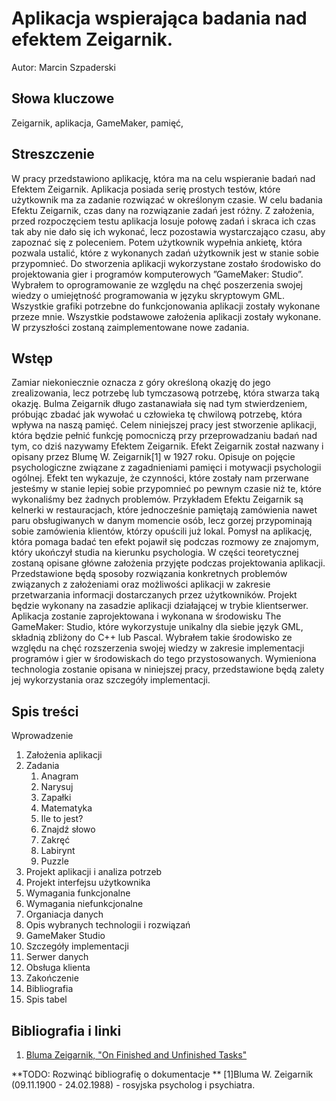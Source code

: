 # Aplikacja wspierająca badania nad efektem Zeigarnik.
Autor: Marcin Szpaderski

## Słowa kluczowe

Zeigarnik, aplikacja, GameMaker, pamięć,

## Streszczenie

W pracy przedstawiono aplikację, która ma na celu wspieranie badań nad
Efektem Zeigarnik. Aplikacja posiada serię prostych testów, które użytkownik
ma za zadanie rozwiązać w określonym czasie. W celu badania Efektu
Zeigarnik, czas dany na rozwiązanie zadań jest różny. Z założenia, przed rozpoczęciem
testu aplikacja losuje połowę zadań i skraca ich czas tak aby nie
dało się ich wykonać, lecz pozostawia wystarczająco czasu, aby zapoznać się
z poleceniem. Potem użytkownik wypełnia ankietę, która pozwala ustalić,
które z wykonanych zadań użytkownik jest w stanie sobie przypomnieć.
Do stworzenia aplikacji wykorzystane zostało środowisko do projektowania
gier i programów komputerowych ”GameMaker: Studio”. Wybrałem to
oprogramowanie ze względu na chęć poszerzenia swojej wiedzy o umiejętność
programowania w języku skryptowym GML.
Wszystkie grafiki potrzebne do funkcjonowania aplikacji zostały wykonane
przeze mnie.
Wszystkie podstawowe założenia aplikacji zostały wykonane. W przyszłości
zostaną zaimplementowane nowe zadania.

## Wstęp

Zamiar niekoniecznie oznacza z góry określoną okazję do jego zrealizowania,
lecz potrzebę lub tymczasową potrzebę, która stwarza taką okazję. Bulma
Zeigarnik długo zastanawiała się nad tym stwierdzeniem, próbując zbadać
jak wywołać u człowieka tę chwilową potrzebę, która wpływa na naszą
pamięć. Celem niniejszej pracy jest stworzenie aplikacji, która będzie pełnić
funkcję pomocniczą przy przeprowadzaniu badań nad tym, co dziś nazywamy
Efektem Zeigarnik.
Efekt Zeigarnik został nazwany i opisany przez Blumę W. Zeigarnik[1] w
1927 roku. Opisuje on pojęcie psychologiczne związane z zagadnieniami pamięci
i motywacji psychologii ogólnej. Efekt ten wykazuje, że czynności, które
zostały nam przerwane jesteśmy w stanie lepiej sobie przypomnieć po pewnym
czasie niż te, które wykonaliśmy bez żadnych problemów. Przykładem
Efektu Zeigarnik są kelnerki w restauracjach, które jednocześnie pamiętają
zamówienia nawet paru obsługiwanych w danym momencie osób, lecz gorzej
przypominają sobie zamówienia klientów, którzy opuścili już lokal. Pomysł
na aplikację, która pomaga badać ten efekt pojawił się podczas rozmowy ze
znajomym, który ukończył studia na kierunku psychologia.
W części teoretycznej zostaną opisane główne założenia przyjęte podczas
projektowania aplikacji. Przedstawione będą sposoby rozwiązania konkretnych
problemów związanych z założeniami oraz możliwości aplikacji w zakresie
przetwarzania informacji dostarczanych przez użytkowników.
Projekt będzie wykonany na zasadzie aplikacji działającej w trybie klientserwer.
Aplikacja zostanie zaprojektowana i wykonana w środowisku The
GameMaker: Studio, które wykorzystuje unikalny dla siebie język GML,
składnią zbliżony do C++ lub Pascal. Wybrałem takie środowisko ze względu
na chęć rozszerzenia swojej wiedzy w zakresie implementacji programów i gier
w środowiskach do tego przystosowanych. Wymieniona technologia zostanie opisana 
w niniejszej pracy, przedstawione będą zalety jej wykorzystania oraz szczegóły implementacji.

## Spis treści

Wprowadzenie 
1.  Założenia aplikacji
   1. Zadania
      1. Anagram
      2. Narysuj
      3. Zapałki
      4. Matematyka
      5. Ile to jest?
      6. Znajdź słowo
      7. Zakręć
      8. Labirynt
      9. Puzzle
2.  Projekt aplikacji i analiza potrzeb
   1. Projekt interfejsu użytkownika
   2. Wymagania funkcjonalne
   3. Wymagania niefunkcjonalne
   4. Organiacja danych
3.  Opis wybranych technologii i rozwiązań 
   1. GameMaker Studio 
4.  Szczegóły implementacji 
   1. Serwer danych
   2. Obsługa klienta
5.  Zakończenie
7.  Bibliografia
8.  Spis tabel


## Bibliografia i linki

1. [Bluma Zeigarnik, "On Finished and Unfinished Tasks"](http://codeblab.com/wp-content/uploads/2009/12/On-Finished-and-Unfinished-Tasks.pdf)

**TODO: Rozwinąć bibliografię o dokumentacje **
[1]Bluma W. Zeigarnik (09.11.1900 - 24.02.1988) - rosyjska psycholog i psychiatra.